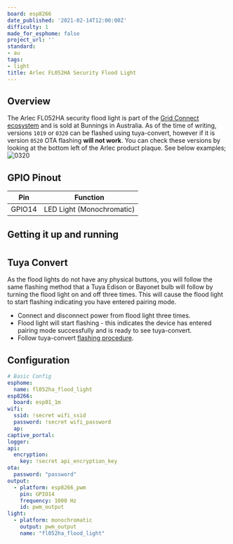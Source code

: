 ```yaml
---
board: esp8266
date_published: '2021-02-14T12:00:00Z'
difficulty: 1
made_for_esphome: false
project_url: ''
standard:
- au
tags:
- light
title: Arlec FL052HA Security Flood Light
---
```


## Overview

The Arlec FL052HA security flood light is part of the [Grid Connect ecosystem](https://grid-connect.com.au/) and is sold at Bunnings in Australia.
As of the time of writing, versions `1019` or `0320` can be flashed using tuya-convert, however if it is version `0520` OTA flashing **will not work**.
You can check these versions by looking at the bottom left of the Arlec product plaque. See below examples;
 ![0320](/0320.jpg)

## GPIO Pinout

| Pin    | Function                  |
| ------ | ------------------------- |
| GPIO14 | LED Light (Monochromatic) |

## Getting it up and running

#

## Tuya Convert

As the flood lights do not have any physical buttons, you will follow the same flashing method that a Tuya Edison or Bayonet bulb will follow by turning the flood light on and off three times. This will cause the flood light to start flashing indicating you have entered pairing mode.
- Connect and disconnect power from flood light three times.
- Flood light will start flashing - this indicates the device has entered pairing mode successfully and is ready to see tuya-convert.
- Follow tuya-convert [flashing procedure](https://github.com/ct-Open-Source/tuya-convert).

## Configuration

```yaml
# Basic Config
esphome:
  name: fl052ha_flood_light
esp8266:
  board: esp01_1m
wifi:
  ssid: !secret wifi_ssid
  password: !secret wifi_password
  ap:
captive_portal:
logger:
api:
  encryption:
    key: !secret api_encryption_key
ota:
  password: "password"
output:
  - platform: esp8266_pwm
    pin: GPIO14
    frequency: 1000 Hz
    id: pwm_output
light:
  - platform: monochromatic
    output: pwm_output
    name: "fl052ha_flood_light"
```